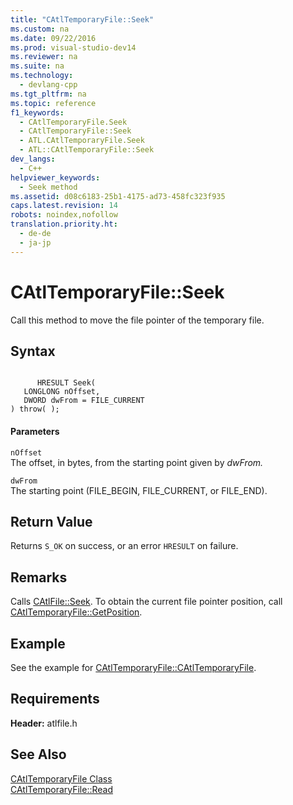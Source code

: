 ```yaml
---
title: "CAtlTemporaryFile::Seek"
ms.custom: na
ms.date: 09/22/2016
ms.prod: visual-studio-dev14
ms.reviewer: na
ms.suite: na
ms.technology: 
  - devlang-cpp
ms.tgt_pltfrm: na
ms.topic: reference
f1_keywords: 
  - CAtlTemporaryFile.Seek
  - CAtlTemporaryFile::Seek
  - ATL.CAtlTemporaryFile.Seek
  - ATL::CAtlTemporaryFile::Seek
dev_langs: 
  - C++
helpviewer_keywords: 
  - Seek method
ms.assetid: d08c6183-25b1-4175-ad73-458fc323f935
caps.latest.revision: 14
robots: noindex,nofollow
translation.priority.ht: 
  - de-de
  - ja-jp
---
```

# CAtlTemporaryFile::Seek
Call this method to move the file pointer of the temporary file.  
  
## Syntax  
  
```  
  
      HRESULT Seek(  
   LONGLONG nOffset,  
   DWORD dwFrom = FILE_CURRENT   
) throw( );  
```  
  
#### Parameters  
 `nOffset`  
 The offset, in bytes, from the starting point given by *dwFrom.*  
  
 `dwFrom`  
 The starting point (FILE_BEGIN, FILE_CURRENT, or FILE_END).  
  
## Return Value  
 Returns `S_OK` on success, or an error `HRESULT` on failure.  
  
## Remarks  
 Calls [CAtlFile::Seek](../vs140/catlfile--seek.md). To obtain the current file pointer position, call [CAtlTemporaryFile::GetPosition](../vs140/catltemporaryfile--getposition.md).  
  
## Example  
 See the example for [CAtlTemporaryFile::CAtlTemporaryFile](../vs140/catltemporaryfile--catltemporaryfile.md).  
  
## Requirements  
 **Header:** atlfile.h  
  
## See Also  
 [CAtlTemporaryFile Class](../vs140/catltemporaryfile-class.md)   
 [CAtlTemporaryFile::Read](../vs140/catltemporaryfile--read.md)